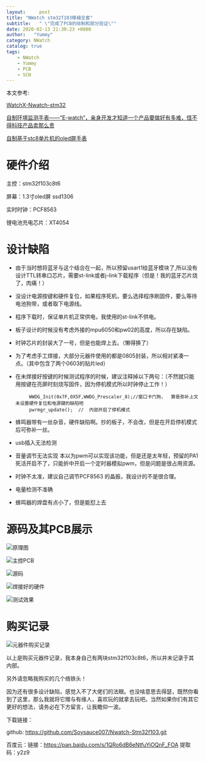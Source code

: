 ```yaml
---
layout:     post
title: "NWatch stm32f103移植全套"
subtitle:   " \"完成了PCB的绘制和部分验证\""
date: 2020-02-13 21:30:23 +0800
author:   "Yummy"
category: NWatch 
catalog: true
tags:
    - NWatch
    - Yummy
    - PCB 
    - SCH
---
```


本文参考:

[WatchX-Nwatch-stm32](https://github.com/Soysauce007/WatchX-Nwatch-stm32)

[自制环境监测手表——”E-watch“，亲身开发才知道一个产品要做好有多难，怪不得科技产品卖那么贵](https:www.bilibili.com/video/BV1XJ411M7yT/?spm_id_from=333.788.videocard.0)

[自制基于stc8单片机的oled屏手表](https:www.bilibili.com/video/BV1eE411j76K/?spm_id_from=333.788.videocard.0)

# 硬件介绍

主控：stm32f103c8t6

屏幕：1.3寸oled屏 ssd1306

实时时钟：PCF8563 

锂电池充电芯片：XT4054 



# 设计缺陷

- 由于当时想将蓝牙与这个结合在一起，所以预留usart1给蓝牙模块了,所以没有设计TTL转串口芯片，需要st-link或者j-link下载程序（但是！我的蓝牙芯片烧了，肉痛！）

- 没设计电源按键和硬件复位，如果程序死机，要么选择程序刷固件，要么等待电池狗带，或者取下电源线。

- 程序下载时，保证单片机正常供电，我使用的st-link不供电。

- 板子设计的时候没有考虑外接的mpu6050和pw02的高度，所以存在缺陷。

- 时钟芯片的封装大了一号，但是也能焊上去。（懒得换了）

- 为了考虑手工焊接，大部分元器件使用的都是0805封装，所以相对紧凑一点。（其中包含了两个0603的贴片led）

- 在未焊接好按键的时候测试程序的时候，建议注释掉以下两句：（不然就只能用按键在亮屏时刻烧写固件，因为停机模式所以时钟停止工作！）

  ```
       WWDG_Init(0x7F,0X5F,WWDG_Prescaler_8);//窗口卡门狗，  算是弥补上文未设置硬件复位和电源键的缺陷吧     
       pwrmgr_update();  //  内部开启了停机模式
  ```

  

- 蜂鸣器带有一丝杂音，硬件缺陷啊。抄的板子，不会改，但是在开启停机模式后可弥补一丝。

- usb插入无法检测

- 音量调节无法实现 本以为pwm可以实现该功能，但是还是太年轻，预留的PA1死活开启不了，只能折中开启一个定时器模拟pwm，但是问题是很占用资源。

- 时钟不太准，建议自己调节PCF8563 的晶振，我设计的不是很合理。

- 电量检测不准确

- 蜂鸣器的焊盘有点小了，但是能怼上去

# 源码及其PCB展示

![原理图](https://upload-images.jianshu.io/upload_images/7994561-1402356f23bdb024.png?imageMogr2/auto-orient/strip|imageView2/2/w/1194/format/webp)



![主控PCB](https://upload-images.jianshu.io/upload_images/7994561-955556b7e0086f82.png?imageMogr2/auto-orient/strip|imageView2/2/w/989/format/webp)

![源码](https://upload-images.jianshu.io/upload_images/7994561-cccff528bd0663fc.png?imageMogr2/auto-orient/strip|imageView2/2/w/1200/format/webp)

![焊接好的硬件](https://upload-images.jianshu.io/upload_images/7994561-2ca558370dc05215.jpg?imageMogr2/auto-orient/strip|imageView2/2/w/1200/format/webp)

![测试效果](https://upload-images.jianshu.io/upload_images/7994561-c03f7c26aca4a77d.jpg?imageMogr2/auto-orient/strip|imageView2/2/w/1200/format/webp)



# 购买记录

![元器件购买记录](https://upload-images.jianshu.io/upload_images/7994561-7daabe04a1ad2dca.jpg?imageMogr2/auto-orient/strip|imageView2/2/w/1080)

以上是购买元器件记录，我本身自己有两块stm32f103c8t6，所以并未记录于其内部。

另外请忽略我购买的几个络铁头！



因为还有很多设计缺陷，感觉入不了大佬们的法眼。也没啥意思去得瑟，既然你看到了这里，那么我就将它赠与有缘人，喜欢玩的就拿去玩吧。当然如果你们有其它更好的想法，请务必在下方留言，让我瞻仰一波。

下载链接：

github:   https://github.com/Soysauce007/Nwatch-Stm32f103.git

百度云：链接：https://pan.baidu.com/s/1QRo6dB6eNtfuYiOQnF_FOA 
               提取码：y2z9





